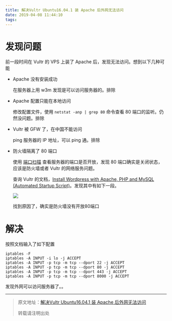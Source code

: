 ```yaml
---
title: 解决Vultr Ubuntu16.04.1 装 Apache 后外网无法访问
date: 2019-04-08 11:44:10
tags:
---
```


# 发现问题
前一段时间在 Vultr 的 VPS 上装了 Apache 后，发现无法访问。想到以下几种可能

- Apache 没有安装成功

  在服务器上用 w3m 发现是可以访问服务器的。排除

- Apache 配置只能在本地访问

  修改配置文件，使用 `netstat -anp | grep 80` 命令查看 80 端口的监听。仍然没问题。排除

- Vultr 被 GFW 了，在中国不能访问

  ping 服务器的 IP 地址，可以 ping 通。排除

- 防火墙隔离了 80 端口

  使用 [端口扫描](http://tool.chinaz.com/port/) 查看服务器的端口是否开放，发现 80 端口确实是关闭状态，应该是防火墙或者 Vultr 的网络服务问题。

  查询 Vultr 的文档，[Install Wordpress with Apache, PHP and MySQL (Automated Startup Script)](https://www.vultr.com/docs/install-wordpress-with-apache-php-and-mysql-automated-startup-script)。发现其中有如下一段。

  ![](3120472-d6600678e8c07999.png)

  找到原因了，确实是防火墙没有开放80端口

# 解决

按照文档输入了如下配置

```shell
iptables -F
iptables -A INPUT -i lo -j ACCEPT
iptables -A INPUT -p tcp -m tcp --dport 22 -j ACCEPT
iptables -A INPUT -p tcp -m tcp --dport 80 -j ACCEPT
iptables -A INPUT -p tcp -m tcp --dport 443 -j ACCEPT
iptables -A INPUT -p tcp -m tcp --dport 8000 -j ACCEPT
```

发现外网可以访问服务器了。。

***

> 原文地址：[解决Vultr Ubuntu16.04.1 装 Apache 后外网无法访问](https://blog.mhcii.cn/blog/develop/fix-vultr-install-apache-cannot-visit.html)
>
> 转载请注明出处

